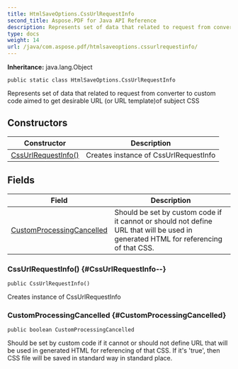 ```yaml
---
title: HtmlSaveOptions.CssUrlRequestInfo
second_title: Aspose.PDF for Java API Reference
description: Represents set of data that related to request from converter to custom code aimed to get desirable URL or URL templateof subject CSS
type: docs
weight: 14
url: /java/com.aspose.pdf/htmlsaveoptions.cssurlrequestinfo/
---
```

**Inheritance:**
java.lang.Object
```
public static class HtmlSaveOptions.CssUrlRequestInfo
```

Represents set of data that related to request from converter to custom code aimed to get desirable URL (or URL template)of subject CSS
## Constructors

| Constructor | Description |
| --- | --- |
| [CssUrlRequestInfo()](#CssUrlRequestInfo--) | Creates instance of CssUrlRequestInfo |
## Fields

| Field | Description |
| --- | --- |
| [CustomProcessingCancelled](#CustomProcessingCancelled) | Should be set by custom code if it cannot or should not define URL that will be used in generated HTML for referencing of that CSS. |
### CssUrlRequestInfo() {#CssUrlRequestInfo--}
```
public CssUrlRequestInfo()
```


Creates instance of CssUrlRequestInfo

### CustomProcessingCancelled {#CustomProcessingCancelled}
```
public boolean CustomProcessingCancelled
```


Should be set by custom code if it cannot or should not define URL that will be used in generated HTML for referencing of that CSS. If it's 'true', then CSS file will be saved in standard way in standard place.

